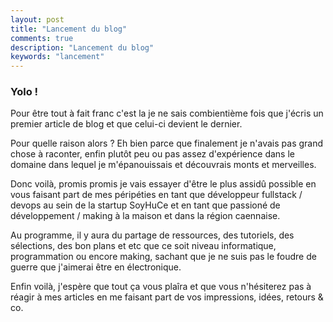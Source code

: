 ```yaml
---
layout: post
title: "Lancement du blog"
comments: true
description: "Lancement du blog"
keywords: "lancement"
---
```


### Yolo !

Pour être tout à fait franc c'est la je ne sais combientième fois que j'écris un premier
article de blog et que celui-ci devient le dernier.

Pour quelle raison alors ?
Eh bien parce que finalement je n'avais pas grand chose à raconter, enfin plutôt peu ou
pas assez d'expérience dans le domaine dans lequel je m'épanouissais et découvrais monts et
merveilles.

Donc voilà, promis promis je vais essayer d'être le plus assidû possible en vous faisant
part de mes péripéties en tant que développeur fullstack / devops au sein de la startup SoyHuCe
et en tant que passioné de développement / making à la maison et dans la région caennaise.

Au programme, il y aura du partage de ressources, des tutoriels, des sélections, des bon
plans et etc que ce soit niveau informatique, programmation ou encore making, sachant
que je ne suis pas le foudre de guerre que j'aimerai être en électronique.

Enfin voilà, j'espère que tout ça vous plaîra et que vous n'hésiterez pas à réagir à mes articles
en me faisant part de vos impressions, idées, retours & co.
